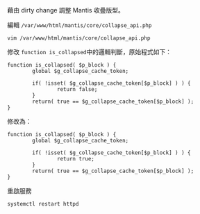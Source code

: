 藉由 dirty change 調整 Mantis 收疊版型。

編輯 ```/var/www/html/mantis/core/collapse_api.php```

```
vim /var/www/html/mantis/core/collapse_api.php
```

修改 ```function is_collapsed```中的邏輯判斷，原始程式如下：

```
function is_collapsed( $p_block ) {
        global $g_collapse_cache_token;

        if( !isset( $g_collapse_cache_token[$p_block] ) ) {
                return false;
        }
        return( true == $g_collapse_cache_token[$p_block] );
}
```

修改為：

```
function is_collapsed( $p_block ) {
        global $g_collapse_cache_token;

        if( !isset( $g_collapse_cache_token[$p_block] ) ) {
                return true;
        }
        return( true == $g_collapse_cache_token[$p_block] );
}
```

重啟服務

```
systemctl restart httpd
```